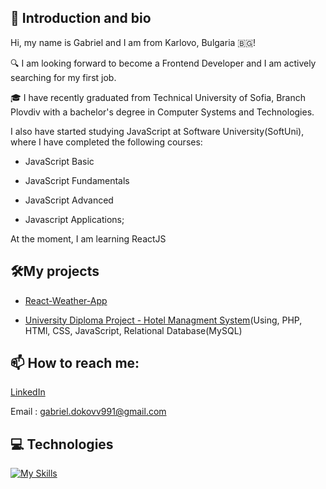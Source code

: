 ## 👋 Introduction and bio

Hi, my name is Gabriel and I am from Karlovo, Bulgaria 🇧🇬!

🔍 I am looking forward  to become a Frontend Developer and I am actively searching for my first job.

 🎓 I have recently graduated from Technical University of Sofia, Branch Plovdiv with a bachelor's degree in Computer Systems and Technologies.
 
  I also have started studying JavaScript at Software University(SoftUni), where I have completed the following courses:
  
 - JavaScript Basic
 
 - JavaScript Fundamentals
 
 - JavaScript Advanced
 
 - Javascript Applications;
 
 At the moment, I am learning ReactJS
 
 
 ## 🛠️My projects
 
 - <a href="https://github.com/GabrielDokov/React-Weather-App.git">React-Weather-App</a>
 
 - <a href="https://github.com/GabrielDokov/Hotel-Reservation-Website.git">University Diploma Project - Hotel Managment System</a>(Using, PHP, HTMl, CSS, JavaScript, Relational Database(MySQL)
 
 
 ## 📫 How to reach me:
 
<a href="linkedin.com/in/gabriel-dokov-1a248622b">LinkedIn
<!--  <img src="https://www.clipartmax.com/middle/m2i8m2m2A0Z5K9Z5_linkedin-icon-for-resume/"> -->
</a>

<!-- //<a target="_blank" href="https://icons8.com/icon/ZsqwnJaWUi9o/gmail-logo">Gmail Logo</a> icon by <a target="_blank" href="https://icons8.com">Icons8</a> -->

Email : gabriel.dokovv991@gmail.com

## 💻 Technologies
[![My Skills](https://skillicons.dev/icons?i=js,html,css,react)](https://skillicons.dev)

 
 

<!---
GabrielDokov/GabrielDokov is a ✨ special ✨ repository because its `README.md` (this file) appears on your GitHub profile.
You can click the Preview link to take a look at your changes.
--->
